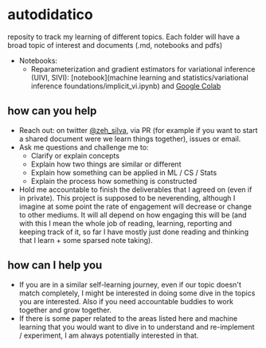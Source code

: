 # autodidatico
reposity to track my learning of different topics. Each folder will have a broad topic of interest and documents (.md, notebooks and pdfs)

- Notebooks:
  - Reparameterization and gradient estimators for variational inference (UIVI, SIVI): [notebook](machine learning and statistics/variational inference foundations/implicit_vi.ipynb) and [Google Colab](https://colab.research.google.com/drive/1znA-K9F4C7Rp-uN13wFb9daHfzmdDRas?usp=sharing)

## how can you help
- Reach out: on twitter [@zeh_silva](https://twitter.com/zeh_silva), via PR (for example if you want to start a shared document were we learn things together), issues or email.
- Ask me questions and challenge me to:
  - Clarify or explain concepts
  - Explain how two things are similar or different
  - Explain how something can be applied in ML / CS / Stats
  - Explain the process how something is constructed
- Hold me accountable to finish the deliverables that I agreed on (even if in private). This project is supposed to be neverending, although I imagine at some point the rate of engagement will decrease or change to other mediums. It will all depend on how engaging this will be (and with this I mean the whole job of reading, learning, reporting and keeping track of it, so far I have mostly just done reading and thinking that I learn + some sparsed note taking).


## how can I help you
- If you are in a similar self-learning journey, even if our topic doesn't match completely, I might be interested in doing some dive in the topics you are interested. Also if you need accountable buddies to work together and grow together.
- If there is some paper related to the areas listed here and machine learning that you would want to dive in to understand and re-implement / experiment, I am always potentially interested in that.
